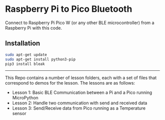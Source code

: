# Raspberry Pi to Pico Bluetooth

Connect to Raspberry Pi Pico W (or any other BLE microcontroller) from a Raspberry Pi with this code.

## Installation

```bash
sudo apt-get update
sudo apt-get install python3-pip
pip3 install bleak
```

---

This Repo contains a number of lesson folders, each with a set of files that correspond to demos for the lesson. The lessons are as follows:

- Lesson 1: Basic BLE Communication between a Pi and a Pico running MicroPython
- Lesson 2: Handle two communication with send and received data
- Lesson 3: Send/Receive data from Pico running as a Temperature sensor
